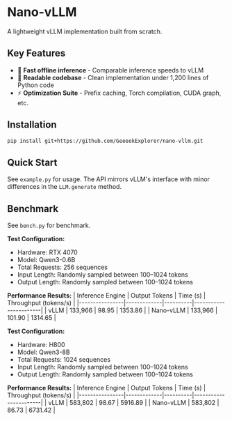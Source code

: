 # Nano-vLLM

A lightweight vLLM implementation built from scratch.

## Key Features

* 🚀 **Fast offline inference** - Comparable inference speeds to vLLM
* 📖 **Readable codebase** - Clean implementation under 1,200 lines of Python code
* ⚡ **Optimization Suite** - Prefix caching, Torch compilation, CUDA graph, etc.

## Installation

```bash
pip install git+https://github.com/GeeeekExplorer/nano-vllm.git
```

## Quick Start

See `example.py` for usage. The API mirrors vLLM's interface with minor differences in the `LLM.generate` method.

## Benchmark

See `bench.py` for benchmark.

**Test Configuration:**
- Hardware: RTX 4070
- Model: Qwen3-0.6B
- Total Requests: 256 sequences
- Input Length: Randomly sampled between 100–1024 tokens
- Output Length: Randomly sampled between 100–1024 tokens

**Performance Results:**
| Inference Engine | Output Tokens | Time (s) | Throughput (tokens/s) |
|----------------|-------------|----------|-----------------------|
| vLLM           | 133,966     | 98.95    | 1353.86               |
| Nano-vLLM      | 133,966     | 101.90   | 1314.65               |

**Test Configuration:**
- Hardware: H800
- Model: Qwen3-8B
- Total Requests: 1024 sequences
- Input Length: Randomly sampled between 100–1024 tokens
- Output Length: Randomly sampled between 100–1024 tokens

**Performance Results:**
| Inference Engine | Output Tokens | Time (s) | Throughput (tokens/s) |
|----------------|-------------|----------|-----------------------|
| vLLM           | 583,802     | 98.67    | 5916.89               |
| Nano-vLLM      | 583,802     | 86.73    | 6731.42               |
